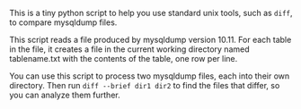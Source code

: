 This is a tiny python script to help you use standard unix tools, such as `diff`, to
compare mysqldump files.

This script reads a file produced by mysqldump version 10.11. For each table in the file,
it creates a file in the current working directory named tablename.txt with the contents
of the table, one row per line.

You can use this script to process two mysqldump files, each into their own directory.
Then run `diff --brief dir1 dir2` to find the files that differ, so you can analyze them
further.
